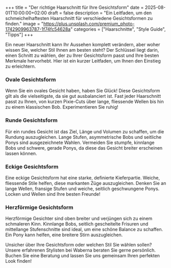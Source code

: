 +++
title = "Der richtige Haarschnitt für Ihre Gesichtsform"
date = 2025-08-01T10:00:00+02:00
draft = false
description = "Ein Leitfaden, um den schmeichelhaftesten Haarschnitt für verschiedene Gesichtsformen zu finden."
image = "https://plus.unsplash.com/premium_photo-1742909963787-1f74fc54628a"
categories = ["Haarschnitte", "Style Guide", "Tipps"]
+++

Ein neuer Haarschnitt kann Ihr Aussehen komplett verändern, aber woher wissen Sie, welcher Stil Ihnen am besten steht? Der Schlüssel liegt darin, einen Schnitt zu wählen, der zu Ihrer Gesichtsform passt und Ihre besten Merkmale hervorhebt. Hier ist ein kurzer Leitfaden, um Ihnen den Einstieg zu erleichtern.

### Ovale Gesichtsform

Wenn Sie ein ovales Gesicht haben, haben Sie Glück! Diese Gesichtsform gilt als die vielseitigste, da sie gut ausbalanciert ist. Fast jeder Haarschnitt passt zu Ihnen, von kurzen Pixie-Cuts über lange, fliessende Wellen bis hin zu einem klassischen Bob. Experimentieren Sie ruhig!

### Runde Gesichtsform

Für ein rundes Gesicht ist das Ziel, Länge und Volumen zu schaffen, um die Rundung auszugleichen. Lange Stufen, asymmetrische Bobs und seitliche Ponys sind ausgezeichnete Wahlen. Vermeiden Sie stumpfe, kinnlange Bobs und schwere, gerade Ponys, da diese das Gesicht breiter erscheinen lassen können.

### Eckige Gesichtsform

Eine eckige Gesichtsform hat eine starke, definierte Kieferpartie. Weiche, fliessende Stile helfen, diese markanten Züge auszugleichen. Denken Sie an lange Wellen, fransige Stufen und weiche, seitlich geschwungene Ponys. Locken und Wellen sind Ihre besten Freunde!

### Herzförmige Gesichtsform

Herzförmige Gesichter sind oben breiter und verjüngen sich zu einem schmaleren Kinn. Kinnlange Bobs, seitlich gescheitelte Frisuren und mittellange Stufenschnitte sind ideal, um eine schöne Balance zu schaffen. Ein Pony kann helfen, eine breitere Stirn auszugleichen.

Unsicher über Ihre Gesichtsform oder welchen Stil Sie wählen sollen? Unsere erfahrenen Stylisten bei Waberna beraten Sie gerne persönlich. Buchen Sie eine Beratung und lassen Sie uns gemeinsam Ihren perfekten Look finden!
